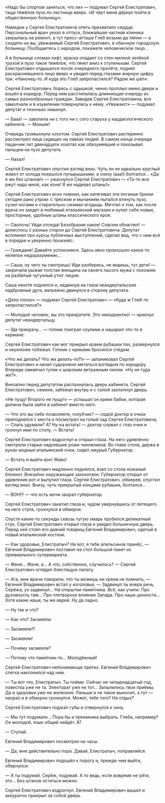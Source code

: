 «Надо бы спортом заняться, что ли» — подумал Сергей Елистратович, таща тяжёлое пузо по лестнице вверх. «И чёрт меня дёрнул пойти в общественную больницу».

Намедни у Сергея Елистратовича опять прихватило сердце. Персональный врач уехал в отпуск, ближайшая частная клиника закрылась на ремонт, а тут пресс-атташе Глеб возьми да ляпни — а сходите-ка вы, уважаемый Сергей Елистратович, в обычную городскую больницу. Пообщаетесь с народом, покажете человеческое лицо…

А в больнице сломан лифт, краска опадает со стен мелкой зелёной трухой и пузо такое тяжёлое, что тянет вниз к ступенькам. Сергей Елистратович отдышался после очередного пролёта, поднял раскрасневшееся лицо вверх и увидел перед глазами жирную цифру три. «Наконец-то. И куда это Глеб запропастился? Рядом же шёл».

Сергей Елистратович, борясь с одышкой, чинно проплыл мимо двери и вошёл в коридор. Перед ним расстилалась длиннющая очередь из самых разнообразных граждан. Завидев Сергея Елистратовича, все замолчали и в изумлении повернулись к нему. «Уважают» — подумал депутат и тихонько хмыкнул.

— Бааа! — завопила ни с того ни с сего старуха у кардиологического кабинета. — Моньяк!

Очередь громыхнула хохотом. Сергей Елистратович растерянно рассмотрел лица сидящих на лавках людей. В самом конце очереди пацанчик лет двенадцати хохотал как обезумевший и показывал пальцем на пузо депутата.

— Нахал!

Сергей Елистратович опустил взгляд вниз. Чуть ли не идеально круглый живот от холода покрылся пупырышками, а снизу (ааа!) болтался… «Да я же без штанов!» — ужаснулся Сергей Елистратович — «То-то все ржут надо мной, как кони! Я же надевал штаны!».

Сергей Елистратович ясно помнил, как натягивал эти поганые брюки сегодня рано утром: с треском и мычанием пытался втянуть пузо, сучил ногами и старательно сжимал ягодицы. Мечтал о том, как после врача он заедет в любимый итальянский магазин и купит себе новые, просторные, удобные штаны классического кроя.

— Сволочь! Уйди отсюда! Безобразие какое! Совсем обнаглел! — донеслось с разных сторон до Сергей Елистратовича. Депутат вспомнил про курсы публичных выступлений, сделал вид, что с ним всё в порядке и уверенно произнёс:

— Граждане! Давайте успокоимся. Здесь явно произошло какое-то нелепое недоразумение…

— Саша, ну чего ты смотришь! Иди разберись, не видишь, тут дети! — закричала рыжая толстая женщина на своего лысого мужа с похожим на разбитый чугунный утюг лицом.

Саша нехотя поднялся и, надвинув на глаза неандертальские надбровные дуги, вальяжно двинулся в сторону депутата.

«Дело плохо» — подумал Сергей Елистратович — «Куда ж Глеб-то запропастился?»

— Молодой человек, вы это прекратите. Это некорректно! — крикнул депутат неандертальцу.

— Ща прекрачу… — гопник поиграл скулами и нашарил что-то в кармане.

Сергей Елистратович как мог прикрыл краем рубашки пах, развернулся и неуклюже побежал. Гопник с криками бросился следом.

«Что же делать? Что же делать-то?!» — запаниковал Сергей Елистратович и начал судорожно метаться взглядом по коридору. Впереди замаячил тупик к широким витражным окном. «Ну не туда же?».

Внезапно перед депутатом распахнулась дверь кабинета. Сергей Елистратович, семеня, забежал внутрь и с силой захлопнул дверь.

«Не пущу! Второго не пущу!» — услышал он крики бабки, которая должна была зайти в кабинет вместо него.

— Что это вы себе позволяете, голубчик? — седой доктор в очках приподнялся с места и посмотрел на голый зад Сергея Елистратовича, — Спать удумали? А? Ну-ка встать! — доктор сорвал с глаз очки и грохнул ими по столу, — Встать!

Сергей Елистратович вздрогнул и открыл глаза. На него удивлённо смотрели старые надоевшие рожи чиновников. Во главе стола, держа в руках модные итальянский очки, сидел хмурый Губернатор.

— Встать и выйти вон! Живо!

Сергей Елистратович медленно поднялся, взял со стола кожаный блокнот. Внезапно окружающие захохотали. Губернатор открыл от удивления рот и вылупил глаза. Сергей Елистратович, обмерев, опустил взгляд вниз. Внизу, чуть прикрытый концами рубашки, болтался…

— ВОН!!! — что есть мочи заорал губернатор.

Сергей Елистратович закатил глаза и, чудом увернувшись от летящего на него стула, грохнулся в обморок.

Спустя какие-то секунды сквозь тугую хмарь пробился деликатный стук. Сергей Елистратович открыл глаза и увидел больничную дверь. Перед ней стоял его давний товарищ Евгений Владимирович, одетый в новый итальянский костюм.

— Как здоровье, Елистратыч? На вот, я тебе апельсинов принёс, — Евгений Владимирович поставил на стол большой пакет из премиального супермаркета.

— Женя… Женя, а… А что, собственно, случилось? — Сергей Елистратович оглядел блестящую палату.

— Ага, мне врачи говорили, что ты можешь ни хрена не помнить, — Евгений Владимирович встал у изголовья, — Задвинул ты вчера речь, Серёжа, ух задвинул… На открытии памятника. Всё, как учили. Про духовность там… Про тлетворное влияние Запада. Про наши ценности… Хотя какие наши, ты же еврей. Ну да ладно.

— Ну так и что?

— Как что? Засмеяли.

— Засмеяли?!

— Засмеяли!

— Почему засмеяли?

— Потому что памятник-то… Молодёжный!

Сергей Елистратович непонимающе притих. Евгений Владимирович слегка наклонился над ним.

— Ты вот что, Елистратыч. Ты пойми. Сейчас не четырнадцатый год, повестка уже не та. Электорат уже не тот… Запылились твои приёмы. Да и здоровье уже не железное. Раньше и не такое выносил, а тут — наорал и в обморок грохнулся. Может, тебе того? На отдых?

Сергей Елистратович поджал губы и отвернулся к окну.

— Мы тут подумали… Пора бы и преемника выбрать. Глеба, например? Он молодой, язык общий найдёт. А?

— Ступай.

Евгений Владимирович посмотрел на часы.

— Да, мне действительно пора. Давай, Елистратыч, поправляйся.

Евгений Владимирович подошёл к порогу и, прежде чем выйти, обернулся:

— А ты подумай, Серёж, подумай. А то ведь, если вовремя не уйти, это… Без штанов остаться можно.

Сергей Елистратович вздрогнул. Евгений Владимирович вышел и аккуратно прикрыл за собой дверь.